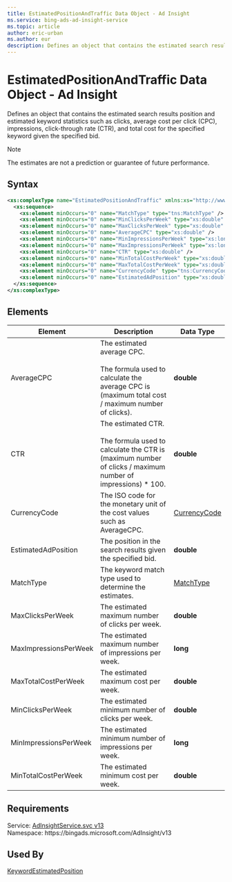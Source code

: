 ```yaml
---
title: EstimatedPositionAndTraffic Data Object - Ad Insight
ms.service: bing-ads-ad-insight-service
ms.topic: article
author: eric-urban
ms.author: eur
description: Defines an object that contains the estimated search results position and estimated keyword statistics such as clicks, average cost per click (CPC), impressions, click-through rate (CTR), and total cost for the specified keyword given the specified bid.
---
```

# EstimatedPositionAndTraffic Data Object - Ad Insight
Defines an object that contains the estimated search results position and estimated keyword statistics such as clicks, average cost per click (CPC), impressions, click-through rate (CTR), and total cost for the specified keyword given the specified bid.

> [!NOTE]
> The estimates are not a prediction or guarantee of future performance.

## Syntax
```xml
<xs:complexType name="EstimatedPositionAndTraffic" xmlns:xs="http://www.w3.org/2001/XMLSchema">
  <xs:sequence>
    <xs:element minOccurs="0" name="MatchType" type="tns:MatchType" />
    <xs:element minOccurs="0" name="MinClicksPerWeek" type="xs:double" />
    <xs:element minOccurs="0" name="MaxClicksPerWeek" type="xs:double" />
    <xs:element minOccurs="0" name="AverageCPC" type="xs:double" />
    <xs:element minOccurs="0" name="MinImpressionsPerWeek" type="xs:long" />
    <xs:element minOccurs="0" name="MaxImpressionsPerWeek" type="xs:long" />
    <xs:element minOccurs="0" name="CTR" type="xs:double" />
    <xs:element minOccurs="0" name="MinTotalCostPerWeek" type="xs:double" />
    <xs:element minOccurs="0" name="MaxTotalCostPerWeek" type="xs:double" />
    <xs:element minOccurs="0" name="CurrencyCode" type="tns:CurrencyCode" />
    <xs:element minOccurs="0" name="EstimatedAdPosition" type="xs:double" />
  </xs:sequence>
</xs:complexType>
```

## <a name="elements"></a>Elements

|Element|Description|Data Type|
|-----------|---------------|-------------|
|<a name="averagecpc"></a>AverageCPC|The estimated average CPC.<br/><br/>The formula used to calculate the average CPC is (maximum total cost / maximum number of clicks).|**double**|
|<a name="ctr"></a>CTR|The estimated CTR.<br/><br/>The formula used to calculate the CTR is (maximum number of clicks / maximum number of impressions) &#42; 100.|**double**|
|<a name="currencycode"></a>CurrencyCode|The ISO code for the monetary unit of the cost values such as AverageCPC.|[CurrencyCode](currencycode.md)|
|<a name="estimatedadposition"></a>EstimatedAdPosition|The position in the search results given the specified bid.|**double**|
|<a name="matchtype"></a>MatchType|The keyword match type used to determine the estimates.|[MatchType](matchtype.md)|
|<a name="maxclicksperweek"></a>MaxClicksPerWeek|The estimated maximum number of clicks per week.|**double**|
|<a name="maximpressionsperweek"></a>MaxImpressionsPerWeek|The estimated maximum number of impressions per week.|**long**|
|<a name="maxtotalcostperweek"></a>MaxTotalCostPerWeek|The estimated maximum cost per week.|**double**|
|<a name="minclicksperweek"></a>MinClicksPerWeek|The estimated minimum number of clicks per week.|**double**|
|<a name="minimpressionsperweek"></a>MinImpressionsPerWeek|The estimated minimum number of impressions per week.|**long**|
|<a name="mintotalcostperweek"></a>MinTotalCostPerWeek|The estimated minimum cost per week.|**double**|

## Requirements
Service: [AdInsightService.svc v13](https://adinsight.api.bingads.microsoft.com/Api/Advertiser/AdInsight/v13/AdInsightService.svc)  
Namespace: https\://bingads.microsoft.com/AdInsight/v13  

## Used By
[KeywordEstimatedPosition](keywordestimatedposition.md)  
